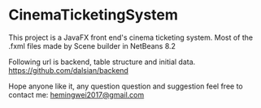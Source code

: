 # CinemaTicketingSystem
This project is a JavaFX front end's cinema ticketing system. 
Most of the .fxml files made by Scene builder in NetBeans 8.2

Following url is backend, table structure and initial data.
https://github.com/dalsian/backend

Hope anyone like it, any question question and suggestion feel free to contact me:
hemingwei2017@gmail.com